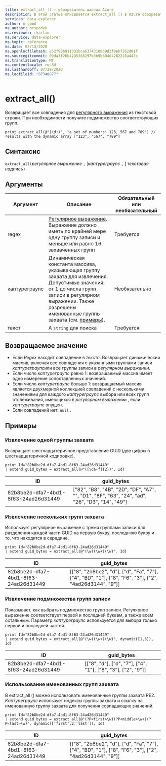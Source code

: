 ```yaml
---
title: extract_all () — обозреватель данных Azure
description: В этой статье описывается extract_all () в Azure обозреватель данных.
services: data-explorer
author: orspod
ms.author: orspodek
ms.reviewer: rkarlin
ms.service: data-explorer
ms.topic: reference
ms.date: 02/13/2020
ms.openlocfilehash: e52f90b911331bca6374318869d3f8ebf262d81f
ms.sourcegitcommit: 09da3f26b4235368297b8b9b604d4282228a443c
ms.translationtype: MT
ms.contentlocale: ru-RU
ms.lasthandoff: 07/28/2020
ms.locfileid: "87348077"
---
```

# <a name="extract_all"></a>extract_all()

Возвращает все совпадения для [регулярного выражения](./re2.md) из текстовой строки.
При необходимости получите подмножество соответствующих групп.

```kusto
print extract_all(@"(\d+)", "a set of numbers: 123, 567 and 789") // results with the dynamic array ["123", "567", "789"]
```

## <a name="syntax"></a>Синтаксис

`extract_all(`*регулярное выражение* `,` [*каптуреграупс* `,` ] *текстовая надпись*`)`

## <a name="arguments"></a>Аргументы

|Аргумент        |Описание                                  |Обязательный или необязательный  |
|----------------|---------------------------------------------|----------------------|
|regex           | [Регулярное выражение](./re2.md). Выражение должно иметь по крайней мере одну группу записи и меньше или равно 16 захваченных групп                                                         |Требуется              |
|каптуреграупс   |Динамическая константа массива, указывающая группу захвата для извлечения. Допустимые значения: от 1 до числа групп записи в регулярном выражении. Также разрешены именованные группы захвата (см. [примеры](#examples)).|Необязательно         |
|текст            |A `string` для поиска                         |Требуется              |

## <a name="returns"></a>Возвращаемое значение

* Если *Regex* находит совпадение в *тексте*: Возвращает динамический массив, включая все совпадения с указанными группами записи *каптуреграупс*или все группы записи в *регулярном выражении*.
* Если число *каптуреграупс* равно 1: возвращаемый массив имеет одно измерение сопоставленных значений.
* Если число *каптуреграупс* больше 1: возвращаемый массив является двухмерной коллекцией совпадений с несколькими значениями для каждого *каптуреграупс* выбора или всех групп отслеживания, имеющихся в *регулярном выражении* , если *каптуреграупс* опущен.
* Если совпадений нет: `null` .

## <a name="examples"></a>Примеры

### <a name="extract-a-single-capture-group"></a>Извлечение одной группы захвата

Возвращает шестнадцатеричное представление GUID (две цифры в шестнадцатеричной кодировке).

```kusto
print Id="82b8be2d-dfa7-4bd1-8f63-24ad26d31449"
| extend guid_bytes = extract_all(@"([\da-f]{2})", Id) 
```

|ID|guid_bytes|
|---|---|
|82b8be2d-dfa7-4bd1-8f63-24ad26d31449|["82", "B8", "4B", "2D", "DF", "A7", "", "D1", "8F", "63", "24", "ad", "26", "D3", "14", "49"]|

### <a name="extract-several-capture-groups"></a>Извлечение нескольких групп захвата 

Использует регулярное выражение с тремя группами записи для разделения каждой части GUID на первую букву, последнюю букву и то, что находится в середине.

```kusto
print Id="82b8be2d-dfa7-4bd1-8f63-24ad26d31449"
| extend guid_bytes = extract_all(@"(\w)(\w+)(\w)", Id)
```

|ID|guid_bytes|
|---|---|
|82b8be2d-dfa7-4bd1-8f63-24ad26d31449|[["8", "2b8be2", "d"], ["d", "Fa", "7"], ["4", "BD", "1"], ["8", "F6", "3"], ["2", "4ad26d3144", "9"]]|

### <a name="extract-a-subset-of-capture-groups"></a>Извлечение подмножества групп записи

Показывает, как выбрать подмножество групп записи. Регулярное выражение соответствует первой и последней буквам, а также всем остальным. Параметр *каптуреграупс* используется для выбора только первой и последней частей.

```kusto
print Id="82b8be2d-dfa7-4bd1-8f63-24ad26d31449"
| extend guid_bytes = extract_all(@"(\w)(\w+)(\w)", dynamic([1,3]), Id) 
```

|ID|guid_bytes|
|---|---|
|82b8be2d-dfa7-4bd1-8f63-24ad26d31449|[["8", "d"], ["d", "7"], ["4", "1"], ["8", "3"], ["2", "9"]]|

### <a name="using-named-capture-groups"></a>Использование именованных групп захвата

В extract_all () можно использовать именованные группы захвата RE2.
*Каптуреграупс* использует индексы группы захвата и ссылку на именованную группу захвата для получения совпадающих значений.

```kusto
print Id="82b8be2d-dfa7-4bd1-8f63-24ad26d31449"
| extend guid_bytes = extract_all(@"(?P<first>\w)(?P<middle>\w+)(?P<last>\w)", dynamic(['first',2,'last']), Id) 
```

|ID|guid_bytes|
|---|---|
|82b8be2d-dfa7-4bd1-8f63-24ad26d31449|[["8", "2b8be2", "d"], ["d", "Fa", "7"], ["4", "BD", "1"], ["8", "F6", "3"], ["2", "4ad26d3144", "9"]]|
